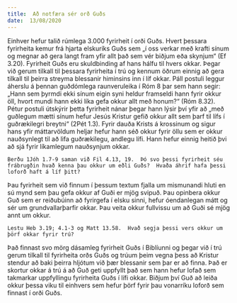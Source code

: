 ```yaml
---
title:  Að notfæra sér orð Guðs
date:  13/08/2020
---
```


Einhver hefur talið rúmlega 3.000 fyrirheit í orði Guðs.  Hvert þessara fyrirheita kemur frá hjarta elskuríks Guðs sem „í oss verkar með krafti sínum og megnar að gera langt fram yfir allt það sem vér biðjum eða skynjum“ (Ef 3.20).  Fyrirheit Guðs eru skuldbinding af hans hálfu til hvers okkar.  Þegar við gerum tilkall til þessara fyrirheita í trú og kennum öðrum einnig að gera tilkall til þeirra streyma blessanir himinsins inn í líf okkar.  Páll postuli leggur áherslu á þennan guðdómlega raunveruleika í Róm 8 þar sem hann segir: „Hann sem þyrmdi ekki sínum eigin syni heldur framseldi hann fyrir okkur öll, hvort mundi hann ekki líka gefa okkur allt með honum?“ (Róm 8.32).  Pétur postuli útskýrir þetta fyrirheit nánar þegar hann lýsir því yfir að „með guðlegum mætti sínum hefur Jesús Kristur gefið okkur allt sem þarf til lífs í guðrækilegri breytni“ (2Pét 1.3).  Fyrir dauða Krists á krossinum og sigur hans yfir máttarvöldum heljar hefur hann séð okkur fyrir öllu sem er okkur nauðsynlegt til að lifa guðrækilegu, andlegu lífi.  Hann hefur einnig heitið þvi að sjá fyrir líkamlegum nauðsynjum okkar.

`Berðu 1Jóh 1.7-9 saman við Fil 4.13, 19.  Þó svo þessi fyrirheit séu frábrugðin hvað kenna þau okkur um eðli Guðs?  Hvaða áhrif hafa þessi loforð haft á líf þitt?`

Þau fyrirheit sem við finnum í þessum textum fjalla um mismunandi hluti en sú mynd sem þau gefa okkur af Guði er mjög svipuð.  Þau opinbera okkur Guð sem er reiðubúinn að fyrirgefa í elsku sinni, hefur óendanlegan mátt og sér um grundvallarþarfir okkar.  Þau veita okkur fullvissu um að Guði sé mjög annt um okkur.

`Lestu Heb 3.19; 4.1-3 og Matt 13.58.  Hvað segja þessi vers okkur um þörf okkar fyrir trú?`

Það finnast svo mörg dásamleg fyrirheit Guðs í Biblíunni og þegar við í trú gerum tilkall til fyrirheita orðs Guðs og trúum þeim vegna þess að Kristur stendur að baki þeirra hljótum við þær blessanir sem þar er að finna.  Það er skortur okkar á trú á að Guð geti uppfyllt það sem hann hefur lofað sem takmarkar uppfyllingu fyrirheita Guðs í lífi okkar.  Biðjum því Guð að leiða okkur þessa viku til einhvers sem hefur þörf fyrir þau vonarríku loforð sem finnast í orði Guðs.